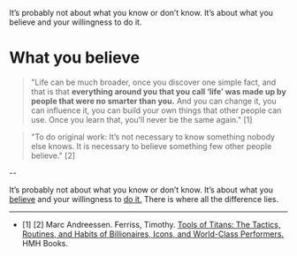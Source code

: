 It’s probably not about what you know or don’t know. It’s about what you believe and your willingness to do it.
# What you believe

> "Life can be much broader, once you discover one simple fact, and that is that **everything around you that you call ‘life’ was made up by people that were no smarter than you.** And you can change it, you can influence it, you can build your own things that other people can use. Once you learn that, you’ll never be the same again." [1]

> "To do original work: It’s not necessary to know something nobody else knows. It is necessary to believe something few other people believe." [2]

--

It’s probably not about what you know or don’t know. It’s about what you <a href="http://www.federicopereiro.com/manifesto/" target="_blank">believe</a> and your willingness to <a href="https://altocode.nl/blog/our-what" target="_blank">do it.</a> There is where all the difference lies.

---

- [1] [2] Marc Andreessen. Ferriss, Timothy. <a href="https://toolsoftitans.com/" target="_blank">Tools of Titans: The Tactics, Routines, and Habits of Billionaires, Icons, and World-Class Performers.</a> HMH Books. 

